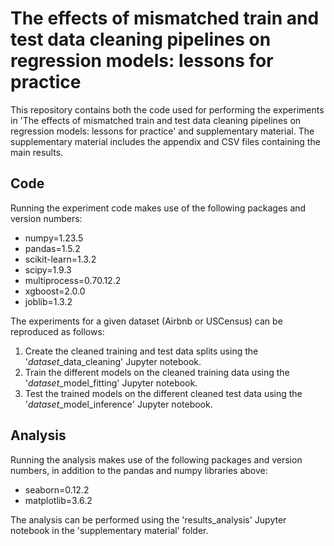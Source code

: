 # The effects of mismatched train and test data cleaning pipelines on regression models: lessons for practice

This repository contains both the code used for performing the experiments in 'The effects of mismatched train and test data cleaning pipelines on regression models: lessons for practice' and supplementary material. The supplementary material includes the appendix and CSV files containing the main results.

## Code

Running the experiment code makes use of the following packages and version numbers:

- numpy=1.23.5
- pandas=1.5.2
- scikit-learn=1.3.2
- scipy=1.9.3
- multiprocess=0.70.12.2
- xgboost=2.0.0
- joblib=1.3.2

The experiments for a given dataset (Airbnb or USCensus) can be reproduced as follows:
1. Create the cleaned training and test data splits using the '*dataset*_data_cleaning' Jupyter notebook.
2. Train the different models on the cleaned training data using the '*dataset*_model_fitting' Jupyter notebook.
3. Test the trained models on the different cleaned test data using the '*dataset*_model_inference' Jupyter notebook.

## Analysis

Running the analysis makes use of the following packages and version numbers, in addition to the pandas and numpy libraries above:

- seaborn=0.12.2
- matplotlib=3.6.2

The analysis can be performed using the 'results_analysis' Jupyter notebook in the 'supplementary material' folder.

